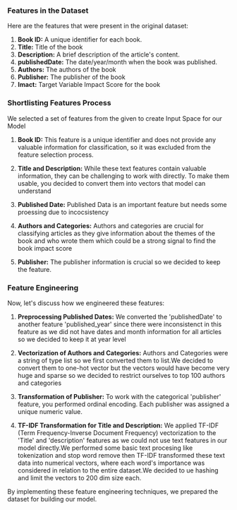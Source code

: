 ### Features in the Dataset

Here are the features that were present in the original dataset:

1. **Book ID:** A unique identifier for each book.
2. **Title:** Title of the book
3. **Description:** A brief description of the article's content.
4. **publishedDate:** The date/year/month when the book was published.
5. **Authors:** The authors of the book
6. **Publisher:** The publisher of the book
7. **Imact:** Target Variable Impact Score for the book

### Shortlisting Features Process

We selected a set of features from the given to create Input Space for our Model

1. **Book ID:** This feature is a unique identifier and does not provide any valuable information for classification, so it was excluded from the feature selection process.

2. **Title and Description:** While these text features contain valuable information, they can be challenging to work with directly. To make them usable, you decided to convert them into vectors that model can understand

3. **Published Date:** Published Data is an important feature but needs some proessing due to incocsistency

4. **Authors and Categories:** Authors and categories are crucial for classifying articles as they give information about the themes of the book and who wrote them which could be a strong signal to find the book impact score

5. **Publisher:** The publisher information is crucial so we decided to keep the feature.

### Feature Engineering

Now, let's discuss how we engineered these features:

1. **Preprocessing Published Dates:** We converted the 'publishedDate'  to another feature 'published_year' since there were inconsistenct in this feature as we did not have dates and month information for all articles so we decided to keep it at year level

2. **Vectorization of Authors and Categories:** Authors and Categories were a string of type list so we first converted them to list.We decided to convert them to one-hot vector but the  vectors would have become very huge and sparse so we decided to restrict ourselves to top 100 authors and categories

3. **Transformation of Publisher:** To work with the categorical 'publisher' feature, you performed ordinal encoding. Each publisher was assigned a unique numeric value.

4. **TF-IDF Transformation for Title and Description:** We applied TF-IDF (Term Frequency-Inverse Document Frequency) vectorization to the 'Title' and 'description' features as we could not use text features in our model directly.We performed some basic text procesing like tokenization and stop word remove then  TF-IDF transformed these text data into numerical vectors, where each word's importance was considered in relation to the entire dataset.We decided to ue hashing and limit the vectors to 200 dim size each.

By implementing these feature engineering techniques, we prepared the dataset for building our model.